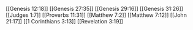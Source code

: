 [[Genesis 12:18]]
[[Genesis 27:35]]
[[Genesis 29:16]]
[[Genesis 31:26]]
[[Judges 1:7]]
[[Proverbs 11:31]]
[[Matthew 7:2]]
[[Matthew 7:12]]
[[John 21:17]]
[[1 Corinthians 3:13]]
[[Revelation 3:19]]
